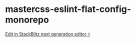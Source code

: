 # mastercss-eslint-flat-config-monorepo

[Edit in StackBlitz next generation editor ⚡️](https://stackblitz.com/~/github.com/alanlu-zyl/mastercss-eslint-flat-config-monorepo)
